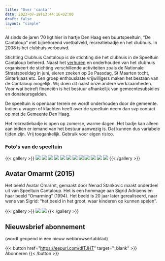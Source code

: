 ```yaml
---
title: "Over 'canta'"
date: 2023-07-19T13:44:16+02:00
draft: false
layout: "simple"
---
```


<!-- # Over 'canta' -->

Al sinds de jaren ’70 ligt hier in hartje Den Haag een buurtspeeltuin, “De Cantaloup” met bijbehorend voetbalveld, recreatiebadje en het clubhuis. In 2008 is het clubhuis verbouwd. 

Stichting Clubhuis Cantaloup is de stichting die het clubhuis in de Speeltuin Cantaloup beheerd. Naast het [verhuren](/nl/pages/renting) en onderhouden van het clubhuis organiseert de stichting verschillende activiteiten zoals de Nationale Straatspeeldag in juni, eieren zoeken op 2e Paasdag, St Maarten tocht, Sinterklaas etc. Een groep enthousiaste vrijwilligers maken het bestaan van de Cantaloup mogelijk. Wij doen dit naast onze andere werkzaamheden. Voor wat betreft financiën is het bestuur afhankelijk van gemeentesubsidies en donateursgelden.

De speeltuin is openbaar terrein en wordt onderhouden door de gemeente. Indien u vragen of klachten heeft over de speeltuin neem dan svp contact op met de Gemeente Den Haag.

Het recreatiebadje is open op zomerse, warme dagen. Het badje kan alleen aan indien er iemand van het bestuur aanwezig is. Dat kunnen dus variabele tijden zijn. Vrij toegankelijk. Gebruik voor eigen risico.

### Foto's van de speeltuin

{{< gallery >}}
<img src="/outside/clubhuis1.jpeg" class="grid-w33" />
<img src="/outside/Clubhuis6.jpeg" class="grid-w33" />
<img src="/outside/eline-cantaloup.jpg" class="grid-w33" />
<img src="/outside/IMG_7526-1.jpg" class="grid-w33" />
<img src="/outside/IMG_7527.jpg" class="grid-w33" />
<img src="/outside/IMG_7528.jpg" class="grid-w33" />
<img src="/outside/IMG_7532.jpg" class="grid-w33" />
<img src="/outside/kaart-nieuwe-inrichtingkl2.jpg" class="grid-w33" />
<img src="/outside/overzichtkl.jpg" class="grid-w33" />
<img src="/outside/Speeltuin1.jpeg" class="grid-w33" />
<img src="/outside/Speeltuin3-1.jpg" class="grid-w33" />
<img src="/outside/70s.jpg" class="grid-w33" />
{{< /gallery >}}

## Avatar Omarmt (2015)
Het beeld Avatar Omarmt, gemaakt door Nenad Stankovic maakt onderdeel uit van Speeltuin Cantaloup. Het is een hommage aan Sigrid Adriaens en haar beeld “Omarming” (1994). Het beeld is 20 jaar later gerealiseerd, naar wens van Sigrid: “het beeld in het groot, waar kinderen op kunnen spelen”.

{{< gallery >}}
<img src="/avatar/avatar-omarmt2.jpg" class="grid-w65" />
<img src="/avatar/omarming.png" class="grid-w35" />
{{< /gallery >}}

## Nieuwsbrief abonnement

(wordt geopend in een nieuw webbrowsertabblad)

{{< button href="https://eepurl.com/dlTJHT" target="_blank" >}}
Abonneren
{{< /button >}}